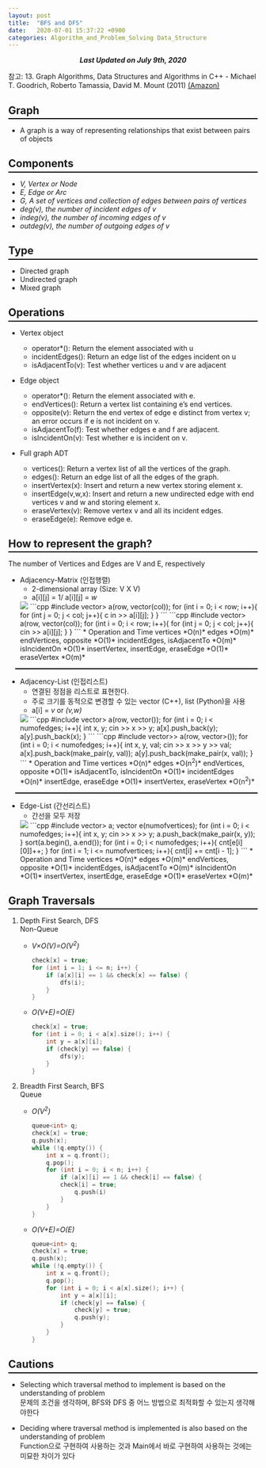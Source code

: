 ```yaml
---
layout: post
title:  "BFS and DFS"
date:   2020-07-01 15:37:22 +0900
categories: Algorithm_and_Problem_Solving Data_Structure
---
```


<div style="text-align: center"><i><b>Last Updated on July 9th, 2020</b></i></div>

참고: 13. Graph Algorithms, Data Structures and Algorithms in C++ - Michael T. Goodrich, Roberto Tamassia, David M. Mount (2011) [(Amazon)](https://www.amazon.com/Data-Structures-Algorithms-Michael-Goodrich/dp/0470383275)

## Graph
<hr style="height: 2px; border:none; margin-top: -1em; margin-bottom:0.5em; padding: 0; background:black">

* A graph is a way of representing relationships that exist between pairs of objects

## Components
<hr style="height: 2px; border:none; margin-top: -1em; margin-bottom:0.5em; padding: 0; background:black">

* *V, Vertex or Node*
* *E, Edge or Arc*
* *G, A set of vertices and collection of edges between pairs of vertices*
* *deg(v), the number of incident edges of v*
* *indeg(v), the number of incoming edges of v*
* *outdeg(v), the number of outgoing edges of v*

## Type
<hr style="height: 2px; border:none; margin-top: -1em; margin-bottom:0.5em; padding: 0; background:black">

* Directed graph
* Undirected graph
* Mixed graph

## Operations
<hr style="height: 2px; border:none; margin-top: -1em; margin-bottom:0.5em; padding: 0; background:black">

* Vertex object
    * operator*(): Return the element associated with u
    * incidentEdges(): Return an edge list of the edges incident on u
    * isAdjacentTo(v): Test whether vertices u and v are adjacent

* Edge object
    * operator*(): Return the element associated with e.
    * endVertices(): Return a vertex list containing e’s end vertices.
    * opposite(v): Return the end vertex of edge e distinct from vertex v; an error occurs if e is not incident on v.
    * isAdjacentTo(f): Test whether edges e and f are adjacent.
    * isIncidentOn(v): Test whether e is incident on v.

* Full graph ADT
    * vertices(): Return a vertex list of all the vertices of the graph.
    * edges(): Return an edge list of all the edges of the graph.
    * insertVertex(x): Insert and return a new vertex storing element x.
    * insertEdge(v,w,x): Insert and return a new undirected edge with end vertices v and w and storing element x.
    * eraseVertex(v): Remove vertex v and all its incident edges.
    * eraseEdge(e): Remove edge e.

## How to represent the graph?
<hr style="height: 2px; border:none; margin-top: -1em; margin-bottom:0.5em; padding: 0; background:black">

The number of Vertices and Edges are V and E, respectively
* Adjacency-Matrix (인접행렬)
    * 2-dimensional array (Size: V X V)
    * a[i][j] = 1/ a[i][j] = *w*    
    <img src="/img/Adjacency_Matrix_1.JPG">   
    ```cpp
    #include <vector>
    vector<vector<int>> a(row, vector<int>(col));
    for (int i = 0; i < row; i++){
        for (int j = 0; j < col; j++){
        c   in >> a[i][j];
        }
    }
    ```
    ```cpp
    #include <vector>
    vector<vector<int>> a(row, vector<int>(col));
    for (int i = 0; i < row; i++){
        for (int j = 0; j < col; j++){
            cin >> a[i][j];
        }
    }
    ```
    * Operation and Time
    vertices *O(n)*   
    edges *O(m)*   
    endVertices, opposite *O(1)*   
    incidentEdges, isAdjacentTo *O(m)*   
    isIncidentOn *O(1)*   
    insertVertex, insertEdge, eraseEdge *O(1)*   
    eraseVertex *O(m)*   
    
<hr style="height: 2px; border:none; margin-bottom:0.5em; margin-left: 1em; padding: 0; background:black">

* Adjacency-List (인접리스트)
    * 연결된 정점을 리스트로 표현한다. 
    * 주로 크기를 동적으로 변경할 수 있는 vector (C++), list (Python)을 사용
    * a[i] = *v* or *(v,w)*    
    <img src="/img/Adjacency_List_1.JPG">   
    ```cpp
    #include <vector>
    vector<vector<int>> a(row, vector<int>());
    for (int i = 0; i < numofedges; i++){
        int x, y;
        cin >> x >> y;
        a[x].push_back(y);
        a[y].push_back(x);
    }
    ```
    ```cpp
    #include <vector>
    vector<vector<pair<int, int>>> a(row, vector<pair<int, int>>());
    for (int i = 0; i < numofedges; i++){
        int x, y, val;
        cin >> x >> y >> val;
        a[x].push_back(make_pair(y, val));
        a[y].push_back(make_pair(x, val));
    }
    ```
    * Operation and Time
    vertices *O(n)*   
    edges *O(n<sup>2</sup>)*   
    endVertices, opposite *O(1)*   
    isAdjacentTo, isIncidentOn *O(1)*   
    incidentEdges *O(n)*   
    insertEdge, eraseEdge *O(1)*   
    insertVertex, eraseVertex *O(n<sup>2</sup>)*   
        
<hr style="height: 2px; border:none; margin-bottom:0.5em; margin-left: 1em; padding: 0; background:black">

* Edge-List (간선리스트)
    * 간선을 모두 저장    
    <img src="/img/Edge_List_1.JPG">   
    ```cpp
    #include <vector>
    vector<pair<int, int>> a;
    vector<int> e(numofvertices);
    for (int i = 0; i < numofedges; i++){
        int x, y;
        cin >> x >> y;
        a.push_back(make_pair(x, y));
    }
    sort(a.begin(), a.end());
    for (int i = 0; i < numofedges; i++){
        cnt[e[i][0]]++;
    }
    for (int i = 1; i <= numofvertices; i++){
        cnt[i] += cnt[i - 1];
    }
    ```
    * Operation and Time
    vertices *O(n)*   
    edges *O(m)*   
    endVertices, opposite *O(1)*   
    incidentEdges, isAdjacentTo *O(m)*   
    isIncidentOn *O(1)*   
    insertVertex, insertEdge, eraseEdge *O(1)*   
    eraseVertex *O(m)*   

## Graph Traversals
<hr style="height: 2px; border:none; margin-top: -1em; margin-bottom:0.5em; padding: 0; background:black">

1. Depth First Search, DFS   
	Non-Queue
    * *V×O(V)=O(V<sup>2</sup>)*
        ```cpp
        check[x] = true;
        for (int i = 1; i <= n; i++) {
            if (a[x][i] == 1 && check[x] == false) {
                dfs(i);
            }
        }
        ```

    * *O(V+E)=O(E)*
        ```cpp
        check[x] = true;
        for (int i = 0; i < a[x].size(); i++) {
            int y = a[x][i];
            if (check[y] == false) {
                dfs(y);
            }
        }
        ```

2. Breadth First Search, BFS   
	Queue
    * *O(V<sup>2</sup>)*
        ```cpp
        queue<int> q;
        check[x] = true;
        q.push(x);
        while (!q.empty()) {
            int x = q.front();
            q.pop();
            for (int i = 0; i < n; i++) {
                if (a[x][i] == 1 && check[i] == false) {
                check[i] = true;
                    q.push(i)
                }
            }
        }
        ```

    * *O(V+E)=O(E)*
        ```cpp
        queue<int> q;
        check[x] = true;
        q.push(x);
        while (!q.empty()) {
            int x = q.front();
            q.pop();
            for (int i = 0; i < a[x].size(); i++) {
                int y = a[x][i];
                if (check[y] == false) {
                    check[y] = true;
                    q.push(y);
                }
            }
        }  
        ```
    
## Cautions
<hr style="height: 2px; border:none; margin-top: -1em; margin-bottom:0.5em; padding: 0; background:black">

* Selecting which traversal method to implement is based on the understanding of problem   
문제의 조건을 생각하며, BFS와 DFS 중 어느 방법으로 최적화할 수 있는지 생각해야한다

* Deciding where traversal method is implemented is also based on the understanding of problem   
Function으로 구현하여 사용하는 것과 Main에서 바로 구현하여 사용하는 것에는 미묘한 차이가 있다
